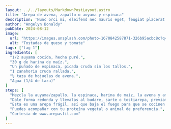 ```yaml
---
layout: ../../layouts/MarkdownPostLayout.astro
title: "Arepa de avena, zapallo o auyama y espinaca"
description: 'Nunc orci mi, eleifend nec mauris eget, feugiat placerat nunc. Suspendisse potenti.'
author: "Angelyn Bonaldy"
pubDate: 2024-08-12
image:
  url: "https://images.unsplash.com/photo-1670842587871-326b95acbc8c?q=80&w=3387&auto=format&fit=crop&ixlib=rb-4.0.3&ixid=M3wxMjA3fDB8MHxwaG90by1wYWdlfHx8fGVufDB8fHx8fA%3D%3D"
  alt: "Tostadas de queso y tomate"
tags: ["tag 1"]
ingredients: [
  "1/2 auyama cocida, hecha puré.",
  "30 g de harina de maíz.",
  "Un puñado de espinaca, picada cruda sin los tallos.",
  "1 zanahoria cruda rallada.",
  "½ taza de hojuelas de avena.",
  "Agua (1/4 de taza)"
]
steps: [
  "Mezcla la auyama/zapallo, la espinaca, harina de maiz, la avena y amasar bien, e ir verificado la humedad, hasta lograr una masa homogenea y suave.",
  "Dale forma redonda y llevalas al budare, sarte o tostiarepa, previamente engrasado con aceite de coco o de oliva. ",
  "Esta es una arepa frágil, así que baja el fuego para que se cocinen bien.",
  "Puedes acompañar con tu proteína vegetal o animal de preferencia.",
  "Cortesia de www.arepasfit.com"
]
---
```


